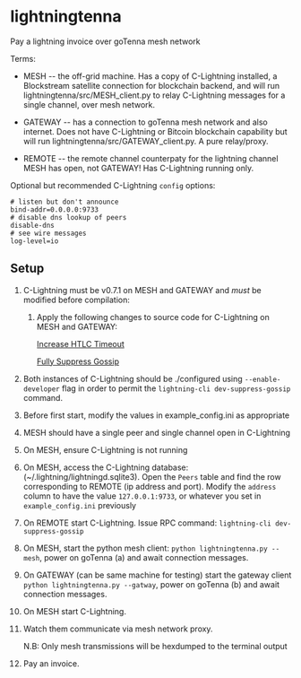 # lightningtenna

Pay a lightning invoice over goTenna mesh network

Terms:

* MESH -- the off-grid machine. Has a copy of C-Lightning installed, a Blockstream satellite connection for blockchain backend, and will run lightningtenna/src/MESH_client.py to relay C-Lightning messages for a single channel, over mesh network.

* GATEWAY -- has a connection to goTenna mesh network and also internet. Does not have C-Lightning or Bitcoin blockchain capability but will run lightningtenna/src/GATEWAY_client.py. A pure relay/proxy.

* REMOTE -- the remote channel counterpaty for the lightning channel MESH has open, not GATEWAY! Has C-Lightning running only.

Optional but recommended C-Lightning `config` options:

```
# listen but don't announce
bind-addr=0.0.0.0:9733
# disable dns lookup of peers
disable-dns
# see wire messages
log-level=io
```


## Setup

1) C-Lightning must be v0.7.1 on MESH and GATEWAY and *must* be modified before compilation:
    
    1) Apply the following changes to source code for C-Lightning on MESH and GATEWAY: 
    
        [Increase HTLC Timeout](https://github.com/willcl-ark/lightning/commit/75c53de45c3df44a56841048bac98422f4b0a15c) 
        
        [Fully Suppress Gossip](https://github.com/willcl-ark/lightning/commit/14c12eca4c172ca0b8d787a0405b7346b88b70ae)
    

1) Both instances of C-Lightning should be ./configured using `--enable-developer` flag in order to permit the `lightning-cli dev-suppress-gossip` command.

1) Before first start, modify the values in example_config.ini as appropriate

1) MESH should have a single peer and single channel open in C-Lightning

1) On MESH, ensure C-Lightning is not running

1) On MESH, access the C-Lightning database: (~/.lightning/lightningd.sqlite3). Open the `Peers` table and find the row corresponding to REMOTE (ip address and port). Modify the `address` column to have the value `127.0.0.1:9733`, or whatever you set in `example_config.ini` previously

1) On REMOTE start C-Lightning. Issue RPC command: `lightning-cli dev-suppress-gossip`

1) On MESH, start the python mesh client: `python lightningtenna.py --mesh`, power on goTenna (a) and await connection messages.

1) On GATEWAY (can be same machine for testing) start the gateway client `python lightningtenna.py --gatway`, power on goTenna (b) and await connection messages.

1) On MESH start C-Lightning.

1) Watch them communicate via mesh network proxy.

    N.B: Only mesh transmissions will be hexdumped to the terminal output 

1) Pay an invoice.